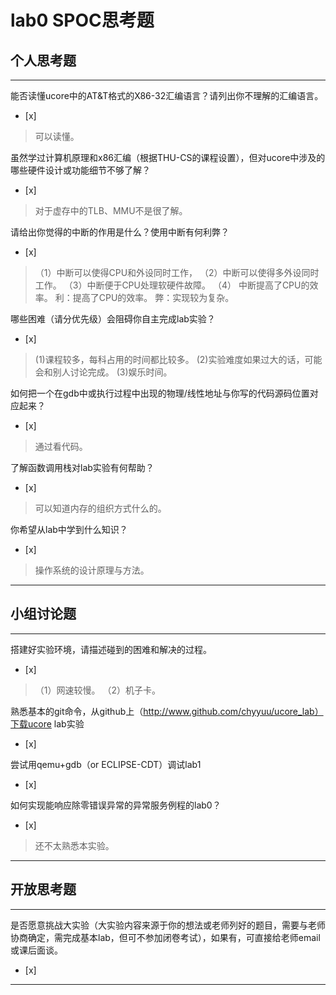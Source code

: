# lab0 SPOC思考题

## 个人思考题

---

能否读懂ucore中的AT&T格式的X86-32汇编语言？请列出你不理解的汇编语言。
- [x]  

>  可以读懂。

虽然学过计算机原理和x86汇编（根据THU-CS的课程设置），但对ucore中涉及的哪些硬件设计或功能细节不够了解？
- [x]  

>   对于虚存中的TLB、MMU不是很了解。

请给出你觉得的中断的作用是什么？使用中断有何利弊？
- [x]  

>   （1）中断可以使得CPU和外设同时工作，
    （2）中断可以使得多外设同时工作。
    （3）中断便于CPU处理软硬件故障。
    （4） 中断提高了CPU的效率。
  利：提高了CPU的效率。
  弊：实现较为复杂。
  
哪些困难（请分优先级）会阻碍你自主完成lab实验？
- [x]  

>   (1)课程较多，每科占用的时间都比较多。
    (2)实验难度如果过大的话，可能会和别人讨论完成。
    (3)娱乐时间。

如何把一个在gdb中或执行过程中出现的物理/线性地址与你写的代码源码位置对应起来？
- [x]  

>   通过看代码。

了解函数调用栈对lab实验有何帮助？
- [x]  

>   可以知道内存的组织方式什么的。

你希望从lab中学到什么知识？
- [x]  

>   操作系统的设计原理与方法。

---

## 小组讨论题

---

搭建好实验环境，请描述碰到的困难和解决的过程。
- [x]  

> （1）网速较慢。
  （2）机子卡。

熟悉基本的git命令，从github上（http://www.github.com/chyyuu/ucore_lab）下载ucore lab实验
- [x]  

> 

尝试用qemu+gdb（or ECLIPSE-CDT）调试lab1
- [x]  

> 

如何实现能响应除零错误异常的异常服务例程的lab0？
- [x]  

> 还不太熟悉本实验。

---

## 开放思考题

---

是否愿意挑战大实验（大实验内容来源于你的想法或老师列好的题目，需要与老师协商确定，需完成基本lab，但可不参加闭卷考试），如果有，可直接给老师email或课后面谈。
- [x]  

>  

---

